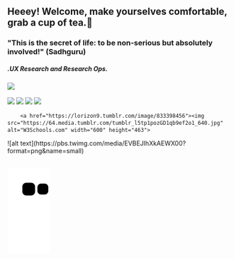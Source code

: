 ## Heeey! Welcome, make yourselves comfortable, grab a cup of tea.🌱 
                 
 <div>
  <div> 
  
  ### "This is the secret of life: to be non-serious but absolutely involved!" (Sadhguru)
  ##### .UX Research and Research Ops.
     
  <a href="https://github.com/maraneane">
  <img height="180em" src="https://github-readme-stats.vercel.app/api/top-langs/?username=maraneane&layout=compact&langs_count=7&theme=dracula"/>
      <p>
  <a href="https://instagram.com/nanepassos_" target="_blank"><img src="https://img.shields.io/badge/-Instagram-%23E4405F?style=for-the-badge&logo=instagram&logoColor=white"      target="_blank"></a>
 	<a href = "mailto:maraneane@gmail.com"><img src="https://img.shields.io/badge/-Gmail-%23333?style=for-the-badge&logo=gmail&logoColor=white" target="_blank"></a>
  <a href="https://www.linkedin.com/in/maraneane/" target="_blank"><img src="https://img.shields.io/badge/-LinkedIn-%230077B5?style=for-the-badge&logo=linkedin&logoColor=white" target="_blank"></a>
  <a href="https://www.twitter.com/nanesteps" target="_blank"><img src="https://img.shields.io/badge/Twitter-1DA1F2?style=for-the-badge&logo=twitter&logoColor=white" target="_blank"></a>
  
        <a href="https://lorizon9.tumblr.com/image/833398456"><img src="https://64.media.tumblr.com/tumblr_l5tp1pozGD1qb9ef2o1_640.jpg" alt="W3Schools.com" width="600" height="463">
</a>
![alt text](https://pbs.twimg.com/media/EVBEJIhXkAEWX00?format=png&name=small)
 

  
 ##
  
  <div> 
 
  ![Snake animation](https://github.com/rafaballerini/rafaballerini/blob/output/github-contribution-grid-snake.svg)
 
</div>

